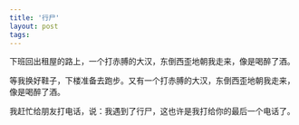 ```yaml
---
title: '行尸'
layout: post
tags:
---
```


下班回出租屋的路上，一个打赤膊的大汉，东倒西歪地朝我走来，像是喝醉了酒。

等我换好鞋子，下楼准备去跑步。又有一个打赤膊的大汉，东倒西歪地朝我走来，像是喝醉了酒。

我赶忙给朋友打电话，说：我遇到了行尸，这也许是我打给你的最后一个电话了。


